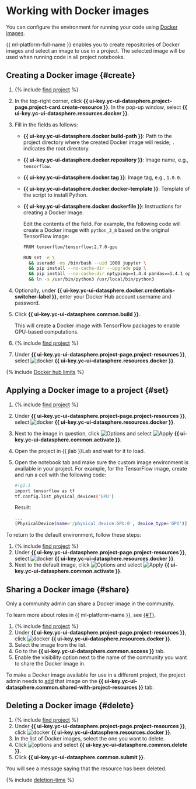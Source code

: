 # Working with Docker images

You can configure the environment for running your code using [Docker images](../concepts/docker.md).

{{ ml-platform-full-name }} enables you to create repositories of Docker images and select an image to use in a project. The selected image will be used when running code in all project notebooks.

## Creating a Docker image {#create}

1. {% include [find project](../../_includes/datasphere/ui-find-project.md) %}
1. In the top-right corner, click **{{ ui-key.yc-ui-datasphere.project-page.project-card.create-resource }}**. In the pop-up window, select **{{ ui-key.yc-ui-datasphere.resources.docker }}**.
1. Fill in the fields as follows:
    * **{{ ui-key.yc-ui-datasphere.docker.build-path }}**: Path to the project directory where the created Docker image will reside; `.` indicates the root directory.
    * **{{ ui-key.yc-ui-datasphere.docker.repository }}**: Image name, e.g., `tensorflow`.
    * **{{ ui-key.yc-ui-datasphere.docker.tag }}**: Image tag, e.g., `1.0.0`.
    * **{{ ui-key.yc-ui-datasphere.docker.docker-template }}**: Template of the script to install Python.
    * **{{ ui-key.yc-ui-datasphere.docker.dockerfile }}**: Instructions for creating a Docker image.

      Edit the contents of the field. For example, the following code will create a Docker image with `python_3_8` based on the original TensorFlow image:

      ```bash
      FROM tensorflow/tensorflow:2.7.0-gpu

      RUN set -e \
        && useradd -ms /bin/bash --uid 1000 jupyter \
        && pip install --no-cache-dir --upgrade pip \
        && pip install --no-cache-dir nptyping==1.4.4 pandas==1.4.1 opencv-python-headless==4.5.5.62 scikit-learn==1.0.2 \
        && ln -s /usr/bin/python3 /usr/local/bin/python3
      ```

1. Optionally, under **{{ ui-key.yc-ui-datasphere.docker.credentials-switcher-label }}**, enter your Docker Hub account username and password.

1. Click **{{ ui-key.yc-ui-datasphere.common.build }}**.

    This will create a Docker image with TensorFlow packages to enable GPU-based computations.

1. {% include [find project](../../_includes/datasphere/ui-find-project.md) %}
1. Under **{{ ui-key.yc-ui-datasphere.project-page.project-resources }}**, select ![docker](../../_assets/console-icons/logo-docker.svg) **{{ ui-key.yc-ui-datasphere.resources.docker }}**.

{% include [Docker hub limits](../../_includes/datasphere/dockerhub-limits.md) %}

## Applying a Docker image to a project {#set}

1. {% include [find project](../../_includes/datasphere/ui-find-project.md) %}
1. Under **{{ ui-key.yc-ui-datasphere.project-page.project-resources }}**, select ![docker](../../_assets/console-icons/logo-docker.svg) **{{ ui-key.yc-ui-datasphere.resources.docker }}**.
1. Next to the image in question, click ![Options](../../_assets/console-icons/ellipsis.svg) and select ![Apply](../../_assets/console-icons/circle-check-fill.svg) **{{ ui-key.yc-ui-datasphere.common.activate }}**.
1. Open the project in {{ jlab }}Lab and wait for it to load.
1. Open the notebook tab and make sure the custom image environment is available in your project. For example, for the TensorFlow image, create and run a cell with the following code:

    ```bash
    #!g1.1
    import tensorflow as tf
    tf.config.list_physical_devices('GPU')
    ```

    Result:

    ```bash
    ...
    [PhysicalDevice(name='/physical_device:GPU:0', device_type='GPU')]
    ```
To return to the default environment, follow these steps:
1. {% include [find project](../../_includes/datasphere/ui-find-project.md) %}
1. Under **{{ ui-key.yc-ui-datasphere.project-page.project-resources }}**, select ![docker](../../_assets/console-icons/logo-docker.svg) **{{ ui-key.yc-ui-datasphere.resources.docker }}**.
1. Next to the default image, click ![Options](../../_assets/console-icons/ellipsis.svg) and select ![Apply](../../_assets/console-icons/circle-check-fill.svg) **{{ ui-key.yc-ui-datasphere.common.activate }}**.

## Sharing a Docker image {#share}

Only a community admin can share a Docker image in the community.

To learn more about roles in {{ ml-platform-name }}, see [{#T}](../../datasphere/security/index.md).

1. {% include [find project](../../_includes/datasphere/ui-find-project.md) %}
1. Under **{{ ui-key.yc-ui-datasphere.project-page.project-resources }}**, click ![docker](../../_assets/console-icons/logo-docker.svg) **{{ ui-key.yc-ui-datasphere.resources.docker }}**.
1. Select the image from the list.
1. Go to the **{{ ui-key.yc-ui-datasphere.common.access }}** tab.
1. Enable the visibility option next to the name of the community you want to share the Docker image in.

To make a Docker image available for use in a different project, the project admin needs to [add](./projects/use-shared-resource.md) that image on the **{{ ui-key.yc-ui-datasphere.common.shared-with-project-resources }}** tab.

## Deleting a Docker image {#delete}

1. {% include [find project](../../_includes/datasphere/ui-find-project.md) %}
1. Under **{{ ui-key.yc-ui-datasphere.project-page.project-resources }}**, click ![docker](../../_assets/console-icons/logo-docker.svg) **{{ ui-key.yc-ui-datasphere.resources.docker }}**.
1. In the list of Docker images, select the one you want to delete.
1. Click ![options](../../_assets/console-icons/ellipsis.svg) and select **{{ ui-key.yc-ui-datasphere.common.delete }}**.
1. Click **{{ ui-key.yc-ui-datasphere.common.submit }}**.

You will see a message saying that the resource has been deleted.

{% include [deletion-time](../../_includes/datasphere/deletion-time.md) %}
